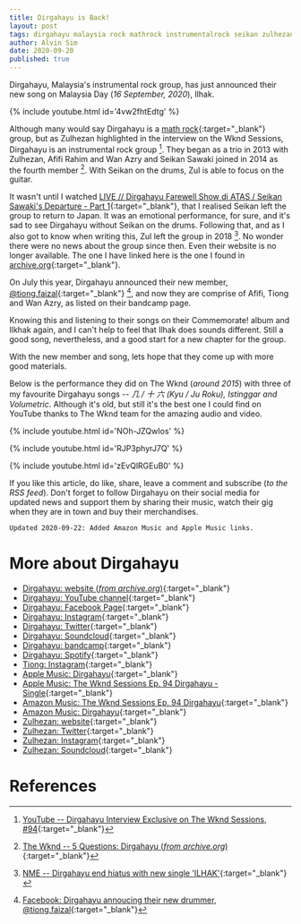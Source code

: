 ```yaml
---
title: Dirgahayu is Back!
layout: post
tags: dirgahayu malaysia rock mathrock instrumentalrock seikan zulhezan tiongfaizal afifi wanazry thewknd
author: Alvin Sim
date: 2020-09-20
published: true
---
```


Dirgahayu, Malaysia's instrumental rock group, has just announced their new song on Malaysia Day (_16 September, 2020_), Ilhak.

{% include youtube.html id='4vw2fhtEdtg' %}

Although many would say Dirgahayu is a [math rock](https://en.wikipedia.org/wiki/Math_rock){:target="_blank"} group, but as Zulhezan highlighted in the interview on the Wknd Sessions, Dirgahayu is an instrumental rock group [^1]. They began as a trio in 2013 with Zulhezan, Afifi Rahim and Wan Azry and Seikan Sawaki joined in 2014 as the fourth member [^2]. With Seikan on the drums, Zul is able to focus on the guitar.

It wasn't until I watched [LIVE // Dirgahayu Farewell Show di ATAS / Seikan Sawaki's Departure - Part 1](https://www.youtube.com/watch?v=66JwskOHpdY){:target="_blank"}, that I realised Seikan left the group to return to Japan. It was an emotional performance, for sure, and it's sad to see Dirgahayu without Seikan on the drums. Following that, and as I also got to know when writing this, Zul left the group in 2018 [^3]. No wonder there were no news about the group since then. Even their website is no longer available. The one I have linked here is the one I found in [archive.org](https://archive.org){:target="_blank"}.

On July this year, Dirgahayu announced their new member, [@tiong.faizal](https://www.instagram.com/tiong.faizal/){:target="_blank"} [^4], and now they are comprise of Afifi, Tiong and Wan Azry, as listed on their bandcamp page.

Knowing this and listening to their songs on their Commemorate! album and Ilkhak again, and I can't help to feel that Ilhak does sounds different. Still a good song, nevertheless, and a good start for a new chapter for the group.

With the new member and song, lets hope that they come up with more good materials.

Below is the performance they did on The Wknd (_around 2015_) with three of my favourite Dirgahayu songs -- _几 / 十 六 (Kyu / Ju Roku), Istinggar and Volumetric_. Although it's old, but still it's the best one I could find on YouTube thanks to The Wknd team for the amazing audio and video.

{% include youtube.html id='NOh-JZQwIos' %}

{% include youtube.html id='RJP3phyrJ7Q' %}

{% include youtube.html id='zEvQlRGEuB0' %}

If you like this article, do like, share, leave a comment and subscribe (_to the RSS feed_). Don't forget to follow Dirgahayu on their social media for updated news and support them by sharing their music, watch their gig when they are in town and buy their merchandises.

```
Updated 2020-09-22: Added Amazon Music and Apple Music links.
```

# More about Dirgahayu

- [Dirgahayu: website (_from archive.org_)](https://web.archive.org/web/20190710052700/https://drghy.org/){:target="_blank"}
- [Dirgahayu: YouTube channel](https://www.youtube.com/channel/UC9-1cWtAW_5X1VWMd7oSBJg){:target="_blank"}
- [Dirgahayu: Facebook Page](https://www.facebook.com/drghyorg/){:target="_blank"}
- [Dirgahayu: Instagram](https://www.instagram.com/drghy/){:target="_blank"}
- [Dirgahayu: Twitter](https://twitter.com/drghyorg){:target="_blank"}
- [Dirgahayu: Soundcloud](https://soundcloud.com/drghy){:target="_blank"}
- [Dirgahayu: bandcamp](https://drghy.bandcamp.com/){:target="_blank"}
- [Dirgahayu: Spotify](https://open.spotify.com/artist/2N0Tje3ONakrCpnmXkwsrD){:target="_blank"}
- [Tiong: Instagram](https://www.instagram.com/tiong.faizal/){:target="_blank"}
- [Apple Music: Dirgahayu](https://music.apple.com/au/artist/dirgahayu/1017401576){:target="_blank"}
- [Apple Music: The Wknd Sessions Ep. 94 Dirgahayu - Single](https://music.apple.com/au/album/the-wknd-sessions-ep-94-dirgahayu-single/1056137792){:target="_blank"}
- [Amazon Music: The Wknd Sessions Ep. 94 Dirgahayu](https://music.amazon.com/albums/B017MJ2WIE?tab=CATALOG){:target="_blank"}
- [Amazon Music: Dirgahayu](https://music.amazon.com/artists/B0118EBDS4?tab=CATALOG){:target="_blank"}
- [Zulhezan: website](http://www.zulhezan.com/){:target="_blank"}
- [Zulhezan: Twitter](https://twitter.com/nazehluz){:target="_blank"}
- [Zulhezan: Instagram](https://www.instagram.com/zulhezan/){:target="_blank"}
- [Zulhezan: Soundcloud](https://soundcloud.com/zulhezan){:target="_blank"}

# References

[^1]: [YouTube -- Dirgahayu Interview Exclusive on The Wknd Sessions, #94](https://www.youtube.com/watch?v=lxjtyGXgvuw){:target="_blank"}

[^2]: [The Wknd -- 5 Questions: Dirgahayu (_from archive.org_)](https://web.archive.org/web/20140511184659/http://www.the-wknd.com:80/news/5-questions-dirgahayu/){:target="_blank"}

[^3]: [NME -- Dirgahayu end hiatus with new single 'ILHAK'](https://www.nme.com/en_asia/news/music/dirgahayu-end-hiatus-with-new-single-ilhak-2756093){:target="_blank"}

[^4]: [Facebook: Dirgahayu annoucing their new drummer, @tiong.faizal](https://www.facebook.com/watch/?v=1356736474512155&extid=jXq1zGN96DJn0dho){:target="_blank"}
